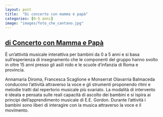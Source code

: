 ```yaml
---
layout: post
title:  "Di concerto con mamma e papà"
categories: [0-5 anni]
image: "images/foto_che_cantano.jpg"
---
```


##  [di Concerto con Mamma e Papà](http://www.concertoconmammaepapa.it)


È un’attività musicale interattiva per bambini da 0 a 5 anni e si basa sull’esperienza di insegnamento che le componenti del gruppo hanno svolto in oltre 15 anni presso gli asili nido e le scuole d’infanzia di Roma e provincia.

Annamaria Diroma, Francesca Scaglione e Monserrat Olavarria Balmaceda conducono l’attività attraverso la voce e gli strumenti proponendo ritmi e melodie tratti dal repertorio musicale più svariato. La modalità di intervento è ideata e pensata sulle reali capacità di ascolto dei bambini e si ispira ai principi dell’apprendimento musicale di E.E. Gordon. Durante l’attività i bambini sono liberi di interagire con la musica attraverso la voce e il movimento.